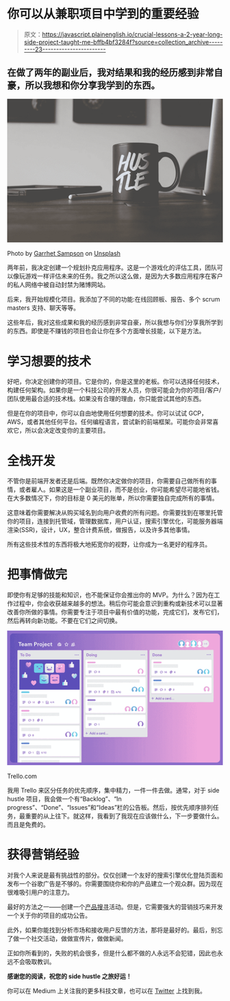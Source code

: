 # 你可以从兼职项目中学到的重要经验

> 原文：<https://javascript.plainenglish.io/crucial-lessons-a-2-year-long-side-project-taught-me-bffb4bf3284f?source=collection_archive---------23----------------------->

## 在做了两年的副业后，我对结果和我的经历感到非常自豪，所以我想和你分享我学到的东西。

![](img/7909000b55a032fb247020e90d835afa.png)

Photo by [Garrhet Sampson](https://unsplash.com/@garrhetsampson?utm_source=medium&utm_medium=referral) on [Unsplash](https://unsplash.com?utm_source=medium&utm_medium=referral)

两年前，我决定创建一个规划扑克应用程序。这是一个游戏化的评估工具，团队可以像玩游戏一样评估未来的任务。我之所以这么做，是因为大多数应用程序在客户的私人网络中被自动封禁为赌博网站。

后来，我开始规模化项目。我添加了不同的功能:在线回顾板、报告、多个 scrum masters 支持、聊天等等。

这些年后，我对这些成果和我的经历感到非常自豪，所以我想与你们分享我所学到的东西。即使是不赚钱的项目也会让你在多个方面增长技能，以下是方法。

# 学习想要的技术

好吧，你决定创建你的项目。它是你的，你是这里的老板。你可以选择任何技术，构建任何架构。如果你是一个科技公司的开发人员，你很可能会为你的项目/客户/团队使用最合适的技术栈。如果没有合理的理由，你只能尝试其他的东西。

但是在你的项目中，你可以自由地使用任何想要的技术。你可以试试 GCP，AWS，或者其他任何平台。任何编程语言，尝试新的前端框架。可能你会非常喜欢它，所以会决定改变你的主要项目。

# 全栈开发

不管你是前端开发者还是后端。既然你决定做你的项目，你需要自己做所有的事情，或者雇人。如果这是一个副业项目，而不是创业，你可能希望尽可能地省钱。在大多数情况下，你的目标是 0 美元的账单，所以你需要独自完成所有的事情。

这意味着你需要解决从购买域名到向用户收费的所有问题。你需要找到在哪里托管你的项目，连接到托管域，管理数据库，用户认证，搜索引擎优化，可能服务器端渲染(SSR)，设计，UX，整合计费系统，做报告，以及许多其他事情。

所有这些技术性的东西将极大地拓宽你的视野，让你成为一名更好的程序员。

# 把事情做完

即使你有足够的技能和知识，也不能保证你会推出你的 MVP。为什么？因为在工作过程中，你会收获越来越多的想法。稍后你可能会意识到重构或新技术可以显著改善你所做的事情。你需要专注于项目中最有价值的功能，完成它们，发布它们，然后再转向新功能。不要在它们之间切换。

![](img/88a655672bf1d8f51cd77b3a78bbd14e.png)

Trello.com

我用 Trello 来区分任务的优先顺序，集中精力，一件一件去做。通常，对于 side hustle 项目，我会做一个有“Backlog”、“In progress”、“Done”、“Issues”和“Ideas”栏的公告板。然后，按优先顺序排列任务，最重要的从上往下。就这样，我看到了我现在应该做什么，下一步要做什么。而且是免费的。

# 获得营销经验

对我个人来说是最有挑战性的部分。仅仅创建一个友好的搜索引擎优化登陆页面和发布一个谷歌广告是不够的。你需要围绕你和你的产品建立一个观众群。因为现在很难吸引用户的注意力。

最好的方法之一——创建一个[产品搜寻](https://www.producthunt.com/)活动。但是，它需要强大的营销技巧来开发一个关于你的项目的成功公告。

此外，如果你能找到分析市场和接收用户反馈的方法，那将是最好的。最后，别忘了做一个社交活动，做做宣传片，做做新闻。

正如你所看到的，失败的机会很多，但是什么都不做的人永远不会犯错，因此也永远不会吸取教训。

**感谢您的阅读，祝您的 side hustle 之旅好运！**

你可以在 Medium 上关注我的更多科技文章，也可以在 [Twitter](https://twitter.com/golosay) 上找到我。